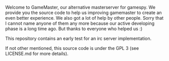 Welcome to GameMaster, our alternative masterserver for gamespy. We provide you the source code to help us improving gamemaster to create an even better experience. We also got a lot of help by other people. Sorry that I cannot name anyone of them any more because our active developing phase is a long time ago. But thanks to everyone who helped us :)

This repository contains an early test for an irc server implementation.

If not other mentioned, this source code is under the GPL 3 (see LICENSE.md for more details).